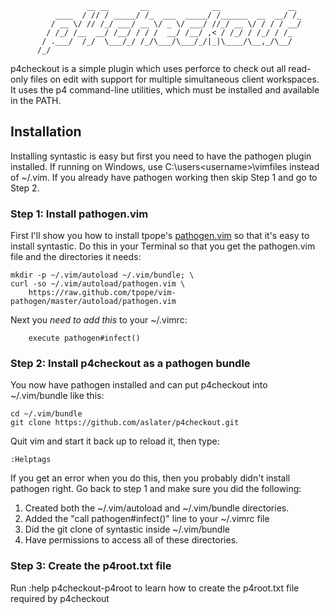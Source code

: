                      __ __       __              __               __ 
              ____  / // / _____/ /_  ___  _____/ /______  __  __/ /_
             / __ \/ // /_/ ___/ __ \/ _ \/ ___/ //_/ __ \/ / / / __/
            / /_/ /__  __/ /__/ / / /  __/ /__/ ,< / /_/ / /_/ / /_  
           / .___/  /_/  \___/_/ /_/\___/\___/_/|_|\____/\__,_/\__/  
          /_/                                                        
                                                                     
p4checkout is a simple plugin which uses perforce to check out all read-only
files on edit with support for multiple simultaneous client workspaces.  It
uses the p4 command-line utilities, which must be installed and available in
the PATH.

## Installation

Installing syntastic is easy but first you need to have the pathogen plugin installed.  If running on Windows, use C:\users\<username>\vimfiles instead of ~/.vim.  If you already have pathogen working then skip Step 1 and go to Step 2.

### Step 1: Install pathogen.vim

First I'll show you how to install tpope's [pathogen.vim](https://github.com/tpope/vim-pathogen) so that 
it's easy to install syntastic.  Do this in your Terminal so that you get the pathogen.vim file 
and the directories it needs:

    mkdir -p ~/.vim/autoload ~/.vim/bundle; \
    curl -so ~/.vim/autoload/pathogen.vim \
        https://raw.github.com/tpope/vim-pathogen/master/autoload/pathogen.vim

Next you *need to add this* to your ~/.vimrc:

        execute pathogen#infect()

### Step 2: Install p4checkout as a pathogen bundle

You now have pathogen installed and can put p4checkout into ~/.vim/bundle like this:

    cd ~/.vim/bundle
    git clone https://github.com/aslater/p4checkout.git

Quit vim and start it back up to reload it, then type:

    :Helptags

If you get an error when you do this, then you probably didn't install pathogen right.  Go back to
step 1 and make sure you did the following:

1. Created both the ~/.vim/autoload and ~/.vim/bundle directories.
2. Added the "call pathogen#infect()" line to your ~/.vimrc file
3. Did the git clone of syntastic inside ~/.vim/bundle
4. Have permissions to access all of these directories.

### Step 3: Create the p4root.txt file

Run :help p4checkout-p4root to learn how to create the p4root.txt file required
by p4checkout

